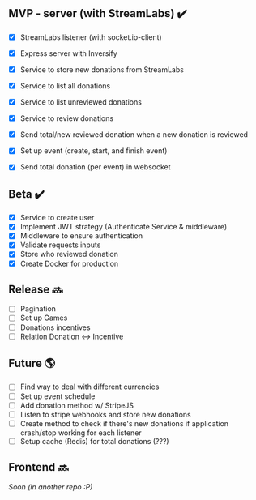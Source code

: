 ## MVP - server (with StreamLabs) ✔️
- [x] StreamLabs listener (with socket.io-client)
- [x] Express server with Inversify
- [x] Service to store new donations from StreamLabs
- [x] Service to list all donations
- [x] Service to list unreviewed donations
- [x] Service to review donations
- [x] Send total/new reviewed donation when a new donation is reviewed
- [x] Set up event (create, start, and finish event)
- [x] Send total donation (per event) in websocket


## Beta ✔️
- [x] Service to create user
- [x] Implement JWT strategy (Authenticate Service & middleware)
- [x] Middleware to ensure authentication
- [x] Validate requests inputs
- [x] Store who reviewed donation
- [x] Create Docker for production

## Release 🔜
- [ ] Pagination
- [ ] Set up Games
- [ ] Donations incentives
- [ ] Relation Donation <-> Incentive

## Future 🌎
- [ ] Find way to deal with different currencies
- [ ] Set up event schedule
- [ ] Add donation method w/ StripeJS
- [ ] Listen to stripe webhooks and store new donations
- [ ] Create method to check if there's new donations if application crash/stop working for each listener
- [ ] Setup cache (Redis) for total donations (???)

## Frontend 🔜
*Soon (in another repo :P)*
